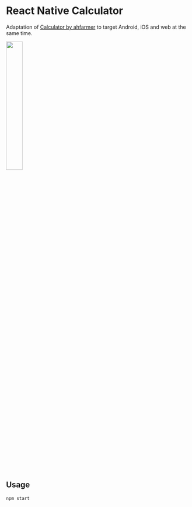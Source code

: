 # React Native Calculator

Adaptation of [Calculator by ahfarmer](https://github.com/ahfarmer/calculator) to target Android, iOS and web at the same time.

<img src="screenshot.png" width="30%" height="30%" />

## Usage
`npm start`
